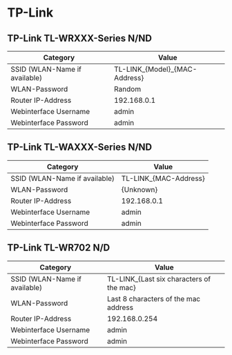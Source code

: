 # TP-Link

## TP-Link TL-WRXXX-Series N/ND

Category | Value
----------------|--------------
SSID (WLAN-Name if available) | TL-LINK_{Model}_{MAC-Address}
WLAN-Password | Random
Router IP-Address | 192.168.0.1
Webinterface Username | admin
Webinterface Password | admin

## TP-Link TL-WAXXX-Series N/ND

Category | Value
----------------|--------------
SSID (WLAN-Name if available) | TL-LINK_{MAC-Address}
WLAN-Password | {Unknown}
Router IP-Address | 192.168.0.1
Webinterface Username | admin
Webinterface Password | admin

## TP-Link TL-WR702 N/D

Category | Value
----------------|--------------
SSID (WLAN-Name if available) | TL-LINK_{Last six characters of the mac}
WLAN-Password | Last 8 characters of the mac address
Router IP-Address | 192.168.0.254
Webinterface Username | admin
Webinterface Password | admin
